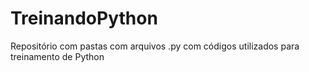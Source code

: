 # TreinandoPython
Repositório com pastas com arquivos .py com códigos utilizados para treinamento de Python
